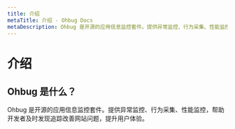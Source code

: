 ```yaml
---
title: 介绍
metaTitle: 介绍 - Ohbug Docs
metaDescription: Ohbug 是开源的应用信息监控套件。提供异常监控、行为采集、性能监控，帮助开发者及时发现追踪改善网站问题，提升用户体验。
---
```


# 介绍

## Ohbug 是什么？

Ohbug 是开源的应用信息监控套件。提供异常监控、行为采集、性能监控，帮助开发者及时发现追踪改善网站问题，提升用户体验。
